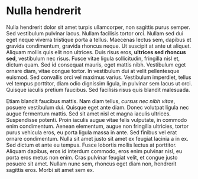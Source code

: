 # Nulla hendrerit

Nulla hendrerit dolor sit amet turpis ullamcorper, non sagittis purus
semper. Sed vestibulum pulvinar lacus. Nullam facilisis tortor orci.
Nullam sed dui eget neque viverra tristique porta a tellus. Maecenas
lectus sem, dapibus et gravida condimentum, gravida rhoncus neque. Ut
suscipit at ante ut aliquet. Aliquam mollis quis elit non ultrices.
Duis risus eros, **ultrices sed rhoncus sed**, vestibulum nec risus.
Fusce vitae ligula sollicitudin, fringilla nisl et, dictum quam. Sed
id consequat mauris, eget mattis nibh. Vestibulum eget ornare diam,
vitae congue tortor. In vestibulum dui at velit pellentesque euismod.
Sed convallis orci vel maximus varius. Vestibulum imperdiet, tellus
vel tempus porttitor, diam odio dignissim ligula, in pulvinar sem
lacus ut orci. Quisque iaculis pretium faucibus. Sed facilisis risus
quis blandit malesuada.

Etiam blandit faucibus mattis. Nam diam tellus, *cursus nec nibh
vitae*, posuere vestibulum dui. Quisque eget ante diam. Donec volutpat
ligula nec augue fermentum mattis. Sed sit amet nisl et magna iaculis
ultrices. Suspendisse potenti. Proin iaculis augue vitae felis
vulputate, in commodo enim condimentum. Aenean elementum, augue non
fringilla ultricies, tortor purus vehicula eros, eu porta ligula massa
in ante. Sed finibus vel erat ornare condimentum. Nulla sit amet justo
sit amet ex feugiat lacinia a in ex. Sed dictum et ante eu tempus.
Fusce lobortis mollis lectus at porttitor. Aliquam dapibus, eros id
interdum commodo, eros enim pulvinar nisl, eu porta eros metus non
enim. Cras pulvinar feugiat velit, et congue justo posuere sit amet.
Nullam nunc sem, rhoncus eget diam non, hendrerit sagittis eros. Morbi
sit amet sem ex. 
